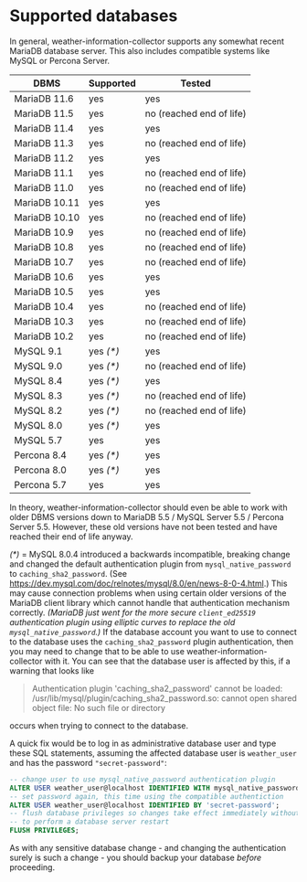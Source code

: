 # Supported databases

In general, weather-information-collector supports any somewhat recent MariaDB
database server. This also includes compatible systems like MySQL or Percona
Server.

| DBMS          | Supported   | Tested                   |
| ------------- | ----------- | ------------------------ |
| MariaDB 11.6  | yes         | yes                      |
| MariaDB 11.5  | yes         | no (reached end of life) |
| MariaDB 11.4  | yes         | yes                      |
| MariaDB 11.3  | yes         | no (reached end of life) |
| MariaDB 11.2  | yes         | yes                      |
| MariaDB 11.1  | yes         | no (reached end of life) |
| MariaDB 11.0  | yes         | no (reached end of life) |
| MariaDB 10.11 | yes         | yes                      |
| MariaDB 10.10 | yes         | no (reached end of life) |
| MariaDB 10.9  | yes         | no (reached end of life) |
| MariaDB 10.8  | yes         | no (reached end of life) |
| MariaDB 10.7  | yes         | no (reached end of life) |
| MariaDB 10.6  | yes         | yes                      |
| MariaDB 10.5  | yes         | yes                      |
| MariaDB 10.4  | yes         | no (reached end of life) |
| MariaDB 10.3  | yes         | no (reached end of life) |
| MariaDB 10.2  | yes         | no (reached end of life) |
| MySQL 9.1     | yes _(*)_   | yes                      |
| MySQL 9.0     | yes _(*)_   | no (reached end of life) |
| MySQL 8.4     | yes _(*)_   | yes                      |
| MySQL 8.3     | yes _(*)_   | no (reached end of life) |
| MySQL 8.2     | yes _(*)_   | no (reached end of life) |
| MySQL 8.0     | yes _(*)_   | yes                      |
| MySQL 5.7     | yes         | yes                      |
| Percona 8.4   | yes _(*)_   | yes                      |
| Percona 8.0   | yes _(*)_   | yes                      |
| Percona 5.7   | yes         | yes                      |

In theory, weather-information-collector should even be able to work with older
DBMS versions down to MariaDB 5.5 / MySQL Server 5.5 / Percona Server 5.5.
However, these old versions have not been tested and have reached their end of
life anyway.

_(*)_ = MySQL 8.0.4 introduced a backwards incompatible, breaking change and
changed the default authentication plugin from `mysql_native_password` to
`caching_sha2_password`. (See <https://dev.mysql.com/doc/relnotes/mysql/8.0/en/news-8-0-4.html>.)
This may cause connection problems when using certain older versions of the
MariaDB client library which cannot handle that authentication mechanism
correctly. _(MariaDB just went for the more secure `client_ed25519`
authentication plugin using elliptic curves to replace the old
`mysql_native_password`.)_ If the database account you want to use to connect to
the database uses the `caching_sha2_password` plugin authentication, then you
may need to change that to be able to use weather-information-collector with it.
You can see that the database user is affected by this, if a warning that looks
like

> Authentication plugin 'caching_sha2_password'
  cannot be loaded: /usr/lib/mysql/plugin/caching_sha2_password.so: cannot open
  shared object file: No such file or directory

occurs when trying to connect to the database.

A quick fix would be to log in as administrative database user and type these
SQL statements, assuming the affected database user is `weather_user` and has
the password `"secret-password"`:

```sql
-- change user to use mysql_native_password authentication plugin
ALTER USER weather_user@localhost IDENTIFIED WITH mysql_native_password BY '';
-- set password again, this time using the compatible authentiction
ALTER USER weather_user@localhost IDENTIFIED BY 'secret-password';
-- flush database privileges so changes take effect immediately without the need
-- to perform a database server restart
FLUSH PRIVILEGES;
```
As with any sensitive database change - and changing the authentication surely
is such a change - you should backup your database _before_ proceeding.
